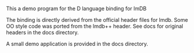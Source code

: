 This a demo program for the D language binding for lmDB

The binding is directly derived from the official header files for lmdb.
Some OO style code was ported from the lmdb++ header. See docs for
original headers in the docs directory.

A small demo application is provided in the docs directory.
